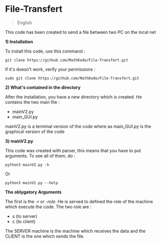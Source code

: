 # File-Transfert

> English

This code has been created to send a file between two PC on the local net

**1) Installation**

To install this code, use this command :
````
git clone https://github.com/MathKode/File-Transfert.git
`````
If it's doesn't work, verify your permissions :
`````
sudo git clone https://github.com/MathKode/File-Transfert.git
``````
**2) What's contained in the directory**

After the installation, you have a new directory which is created. He contains the two main file :

- mainV2.py
- main_GUI.py

mainV2.py is a terminal version of the code where as main_GUI.py is the graphical version of the code

**3) mainV2.py**

This code was created with parser, this means that you have to put arguments. To see all of them, do :
`````
python3 mainV2.py -h
``````
Or
`````
python3 mainV2.py --help
```````

**The oblygatory Arguments**

The first is the *-r* or *-role*. He is served to defined the role of the machine which execute the code. The two role are :

- s (to server)
- c (to client)

The SERVER machine is the machine which receives the data and the CLIENT is the one which sends the file.



